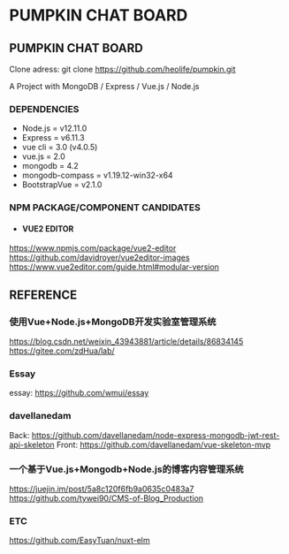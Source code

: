 # PUMPKIN CHAT BOARD
## PUMPKIN CHAT BOARD

Clone adress: git clone https://github.com/heolife/pumpkin.git

A Project with MongoDB / Express / Vue.js / Node.js

### DEPENDENCIES

* Node.js = v12.11.0
* Express = v6.11.3
* vue cli = 3.0 (v4.0.5)
* vue.js = 2.0
* mongodb = 4.2
* mongodb-compass = v1.19.12-win32-x64
* BootstrapVue = v2.1.0

### NPM PACKAGE/COMPONENT CANDIDATES
* #### VUE2 EDITOR
https://www.npmjs.com/package/vue2-editor
https://github.com/davidroyer/vue2editor-images
https://www.vue2editor.com/guide.html#modular-version



## REFERENCE
### 使用Vue+Node.js+MongoDB开发实验室管理系统
https://blog.csdn.net/weixin_43943881/article/details/86834145
https://gitee.com/zdHua/lab/

### Essay
essay: https://github.com/wmui/essay

### davellanedam
Back: https://github.com/davellanedam/node-express-mongodb-jwt-rest-api-skeleton
Front: https://github.com/davellanedam/vue-skeleton-mvp

### 一个基于Vue.js+Mongodb+Node.js的博客内容管理系统
https://juejin.im/post/5a8c120f6fb9a0635c0483a7
https://github.com/tywei90/CMS-of-Blog_Production

### ETC
https://github.com/EasyTuan/nuxt-elm
